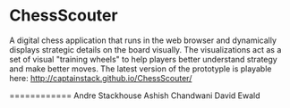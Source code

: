 ChessScouter
============

A digital chess application that runs in the web browser and dynamically displays strategic details on the board visually.
The visualizations act as a set of visual "training wheels" to help players better understand strategy and make better moves.
The latest version of the prototyple is playable here:
http://captainstack.github.io/ChessScouter/

============
Andre Stackhouse
Ashish Chandwani
David Ewald
